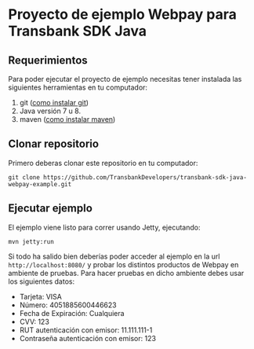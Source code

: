 # Proyecto de ejemplo Webpay para Transbank SDK Java

## Requerimientos

Para poder ejecutar el proyecto de ejemplo necesitas tener instalada las siguientes herramientas
en tu computador:

1. git ([como instalar git][git_install])
2. Java versión 7 u 8.
3. maven ([como instalar maven][maven_install])

[git_install]: https://git-scm.com/book/en/v2/Getting-Started-Installing-Git
[maven_install]: https://maven.apache.org/install.html

## Clonar repositorio

Primero deberas clonar este repositorio en tu computador:

````batch
git clone https://github.com/TransbankDevelopers/transbank-sdk-java-webpay-example.git
````


## Ejecutar ejemplo

El ejemplo viene listo para correr usando Jetty, ejecutando:

````batch
mvn jetty:run
````

Si todo ha salido bien deberías poder acceder al ejemplo en la url  `http://localhost:8080/` y probar los distintos productos de Webpay en ambiente de pruebas. Para hacer pruebas en dicho ambiente debes usar los siguientes datos:

- Tarjeta: VISA
- Número: 4051885600446623
- Fecha de Expiración: Cualquiera
- CVV: 123
- RUT autenticación con emisor: 11.111.111-1
- Contraseña autenticación con emisor: 123


